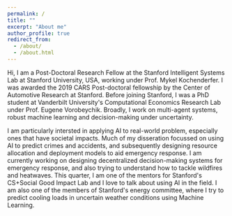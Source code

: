 ```yaml
---
permalink: /
title: ""
excerpt: "About me"
author_profile: true
redirect_from: 
  - /about/
  - /about.html
---
```


Hi, I am a Post-Doctoral Research Fellow at the Stanford Intelligent Systems Lab at Stanford University, USA, working under Prof. Mykel Kochenderfer. I was awarded the 2019 CARS Post-doctoral fellowship by the Center of Automotive Research at Stanford. Before joining Stanford, I was a PhD student at Vanderbilt University's Computational Economics Research Lab under Prof. Eugene Vorobeychik. Broadly, I work on multi-agent systems, robust machine learning and decision-making under uncertainty. 

I am particularly intersted in applying AI to real-world problem, especially ones that have societal impacts. Much of my disseration focussed on using AI to predict crimes and accidents, and subsequently designing resource allocation and deployment models to aid emergency response. I am currently working on designing decentralized decision-making systems for emergency response, and also trying to understand how to tackle wildfires and heatwaves. This quarter, I am one of the mentors for Stanford's CS+Social Good Impact Lab and I love to talk about using AI in the field. I am also one of the members of Stanford's energy committee, where I try to predict cooling loads in uncertain weather conditions using Machine Learning.


